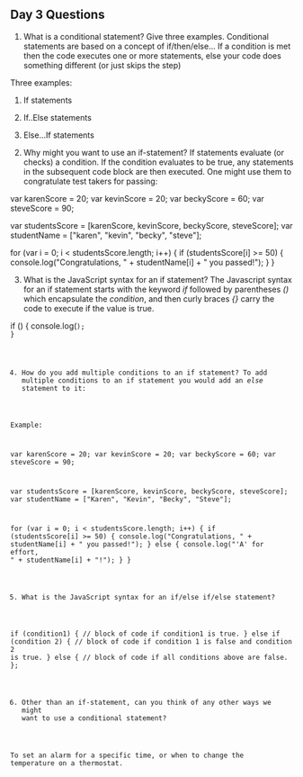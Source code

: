 ## Day 3 Questions

1. What is a conditional statement? Give three examples.
Conditional statements are based on a concept of if/then/else...
If a condition is met then the code executes one or more statements, else your code does something different (or just skips the step)

Three examples:
1) If statements

2) If..Else statements

3) Else...If statements

2. Why might you want to use an if-statement?
If statements evaluate (or checks) a condition. If the condition evaluates to be true, any statements in the subsequent code block are then executed. One might use them to congratulate test takers for passing:

var karenScore = 20;
var kevinScore = 20;
var beckyScore = 60;
var steveScore = 90;

var studentsScore = [karenScore, kevinScore, beckyScore, steveScore];
var studentName = ["karen", "kevin", "becky", "steve"];

for (var i = 0; i < studentsScore.length; i++) {
  if (studentsScore[i] >= 50) {
    console.log("Congratulations, " + studentName[i] + " you passed!");
}
}


3. What is the JavaScript syntax for an if statement?
The Javascript syntax for an if statement starts with the keyword *if* followed by parentheses *()* which encapsulate the *condition*, and then curly braces *{}* carry the code to execute if the value is true.

if (<condition>) {
console.log(<code to execute if value is true>);
}


4. How do you add multiple conditions to an if statement?
To add multiple conditions to an if statement you would add an *else* statement to it:

Example:

var karenScore = 20;
var kevinScore = 20;
var beckyScore = 60;
var steveScore = 90;

var studentsScore = [karenScore, kevinScore, beckyScore, steveScore];
var studentName = ["Karen", "Kevin", "Becky", "Steve"];

for (var i = 0; i < studentsScore.length; i++) {
  if (studentsScore[i] >= 50) {
    console.log("Congratulations, " + studentName[i] + " you passed!");
  }
  else {
    console.log("'A' for effort, " + studentName[i] + "!");
  }
}


5. What is the JavaScript syntax for an if/else if/else statement?

if (condition1) {
// block of code if condition1 is true.
} else if (condition 2) {
// block of code if condition 1 is false and condition 2 is true.
} else {
// block of code if all conditions above are false.
};


6. Other than an if-statement, can you think of any other ways we might want to use a conditional statement?

To set an alarm for a specific time, or when to change the temperature on a thermostat.
